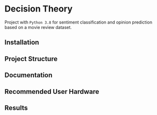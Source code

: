 # Decision Theory
Project with `Python 3.8` for sentiment classification and opinion prediction based on a movie review dataset.

## Installation

<Installation Process>
   
## Project Structure

<Analyze Repository Files>
  
## Documentation

<Link to ReadTheDocs for full code documentation>

## Recommended User Hardware

<Access to NVIDIA GPU recommended>

## Results

<Brief Results>
